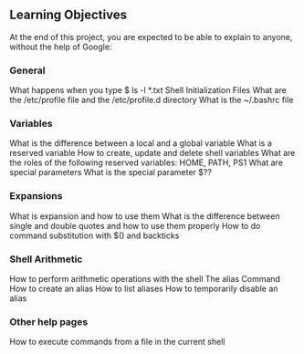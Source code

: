 ## Learning Objectives
At the end of this project, you are expected to be able to explain to anyone, without the help of Google:

### General
What happens when you type $ ls -l *.txt
Shell Initialization Files
What are the /etc/profile file and the /etc/profile.d directory
What is the ~/.bashrc file
### Variables
What is the difference between a local and a global variable
What is a reserved variable
How to create, update and delete shell variables
What are the roles of the following reserved variables: HOME, PATH, PS1
What are special parameters
What is the special parameter $??
### Expansions
What is expansion and how to use them
What is the difference between single and double quotes and how to use them properly
How to do command substitution with $() and backticks
### Shell Arithmetic
How to perform arithmetic operations with the shell
The alias Command
How to create an alias
How to list aliases
How to temporarily disable an alias
### Other help pages
How to execute commands from a file in the current shell
